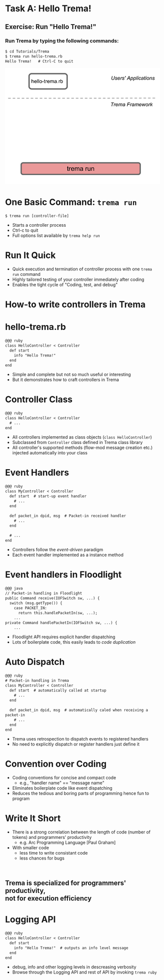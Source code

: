 <!SLIDE>
# Task A: Hello Trema! #########################################################


<!SLIDE commandline>
## Exercise: Run "Hello Trema!" ################################################

### Run Trema by typing the following commands:

	$ cd Tutorials/Trema
	$ trema run hello-trema.rb
	Hello Trema!   # Ctrl-C to quit


<!SLIDE center>
![overview](hello_trema.png)


<!SLIDE small>
# One Basic Command: `trema run` ###############################################

	$ trema run [controller-file]

* Starts a controller process
* Ctrl-c to quit
* Full options list available by `trema help run`


<!SLIDE small>
# Run It Quick #################################################################

* Quick execution and termination of controller process with one `trema run` command
* Highly tailored testing of your controller immediately after coding
* Enables the tight cycle of "Coding, test, and debug"


<!SLIDE small>
# How-to write controllers in Trema #############################################


<!SLIDE small>
# hello-trema.rb ###############################################################

	@@@ ruby
	class HelloController < Controller
	  def start
	    info "Hello Trema!"
	  end
	end

* Simple and complete but not so much useful or interesting
* But it demonstrates how to craft controllers in Trema


<!SLIDE small>
# Controller Class #############################################################

	@@@ ruby
	class HelloController < Controller
	  # ...
	end

* All controllers implemented as class objects (`class HelloController`)
* Subclassed from `Controller` class defined in Trema class library
* All controller's supported methods (flow-mod message creation etc.) injected automatically into your class


<!SLIDE small>
# Event Handlers ###############################################################

	@@@ ruby
	class MyController < Controller
	  def start  # start-up event handler
	    # ...
	  end
	      
	  def packet_in dpid, msg  # Packet-in received handler
	    # ...
	  end
	
	  # ...
	end

* Controllers follow the <i>event-driven</i> paradigm
* Each event handler implemented as a instance method


<!SLIDE small>
# Event handlers in Floodlight #################################################

	@@@ java
	// Packet-in handling in Floodlight
	public Command receive(IOFSwitch sw, ...) {
	  switch (msg.getType()) {
	    case PACKET_IN:
	      return this.handlePacketIn(sw, ...);
	    ...
	private Command handlePacketIn(IOFSwitch sw, ...) {
	    ...

* Floodlight API requires explicit handler dispatching
* Lots of boilerplate code, this easily leads to <i>code duplication</i>


<!SLIDE small>
# Auto Dispatch ################################################################

	@@@ ruby
	# Packet-in handling in Trema
	class MyController < Controller
	  def start  # automatically called at startup
	    # ...
	  end
	      
	  def packet_in dpid, msg  # automatically caled when receiving a packet-in
	    # ...
	  end
	end

* Trema uses retrospection to dispatch events to registered handlers
* No need to explicitly dispatch or register handlers just define it


<!SLIDE small transition=uncover>
# Convention over Coding #######################################################

* Coding conventions for concise and compact code
  * e.g., "handler name" == "message name"
* Eliminates boilerplate code like event dispatching
* Reduces the tedious and boring parts of programming hence fun to program


<!SLIDE small>
# Write It Short ################################################################

* There is a strong correlation between the length of code (number of tokens) and programmers' productivity
  * e.g. Arc Programming Language [Paul Graham]
* With smaller code
  * less time to write consistant code
  * less chances for bugs

<br />

## Trema is specialized for <b>programmers' productivity</b>, <br /> not for execution efficiency


<!SLIDE small>
# Logging API ##################################################################

	@@@ ruby
	class HelloController < Controller
	  def start
	    info "Hello Trema!"	 # outputs an info level message
	  end
	end

* debug, info and other logging levels in descreasing verbosity
* Browse through the Logging API and rest of API by invoking `trema ruby`
